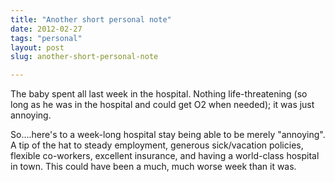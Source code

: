 ```yaml
---
title: "Another short personal note"
date: 2012-02-27
tags: "personal"
layout: post
slug: another-short-personal-note

---
```


The baby spent all last week in the hospital. Nothing life-threatening (so long as he was in the hospital and could get O2 when needed); it was just annoying.

So....here's to a week-long hospital stay being able to be merely "annoying". A tip of the hat to steady employment, generous sick/vacation policies, flexible co-workers, excellent insurance, and having a world-class hospital in town. This could have been a much, much worse week than it was.
